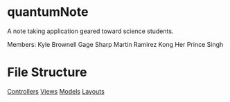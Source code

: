 quantumNote
===========
A note taking application geared toward science students.

Members:
Kyle Brownell
Gage Sharp
Martin Ramirez
Kong Her
Prince Singh

File Structure
==============
[Controllers](https://github.com/CSUChicoSoftwareEngineering/quantumNote/tree/master/app/src/main/java/com/trihedraltutoring/quantumnote)
[Views](https://github.com/CSUChicoSoftwareEngineering/quantumNote/tree/master/app/src/main/java/com/trihedraltutoring/quantumnote/view)
[Models](https://github.com/CSUChicoSoftwareEngineering/quantumNote/tree/master/app/src/main/java/com/trihedraltutoring/quantumnote/data)
[Layouts](https://github.com/CSUChicoSoftwareEngineering/quantumNote/tree/master/app/src/main/res/layout)
